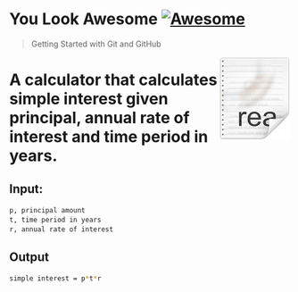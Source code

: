# You Look Awesome [![Awesome](https://cdn.jsdelivr.net/gh/sindresorhus/awesome@d7305f38d29fed78fa85652e3a63e154dd8e8829/media/badge.svg)](https://github.com/sindresorhus/awesome#readme)

> Getting Started with Git and GitHub

> <img src="icon.png" align="right"/>

# A calculator that calculates simple interest given principal, annual rate of interest and time period in years.

## Input:

```bash
p, principal amount
t, time period in years
r, annual rate of interest
```

## Output

```bash
simple interest = p*t*r
```
